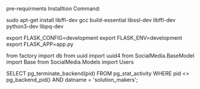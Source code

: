 pre-requirments Installtion Command:

sudo apt-get install libffi-dev gcc build-essential libssl-dev libffi-dev python3-dev libpq-dev

export FLASK_CONFIG=development
export FLASK_ENV=development
export FLASK_APP=app.py

from factory import db
from uuid import uuid4
from SocialMedia.BaseModel import Base
from SocialMedia.Models import Users

SELECT
pg_terminate_backend(pid)
FROM
pg_stat_activity
WHERE
pid <> pg_backend_pid()
AND datname = 'solution_makers';
